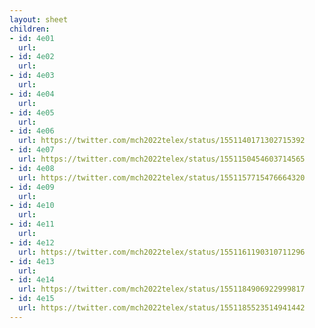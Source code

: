 ```yaml
---
layout: sheet
children:
- id: 4e01
  url: 
- id: 4e02
  url: 
- id: 4e03
  url: 
- id: 4e04
  url: 
- id: 4e05
  url: 
- id: 4e06
  url: https://twitter.com/mch2022telex/status/1551140171302715392
- id: 4e07
  url: https://twitter.com/mch2022telex/status/1551150454603714565
- id: 4e08
  url: https://twitter.com/mch2022telex/status/1551157715476664320
- id: 4e09
  url: 
- id: 4e10
  url: 
- id: 4e11
  url: 
- id: 4e12
  url: https://twitter.com/mch2022telex/status/1551161190310711296
- id: 4e13
  url: 
- id: 4e14
  url: https://twitter.com/mch2022telex/status/1551184906922999817
- id: 4e15
  url: https://twitter.com/mch2022telex/status/1551185523514941442
---
```

